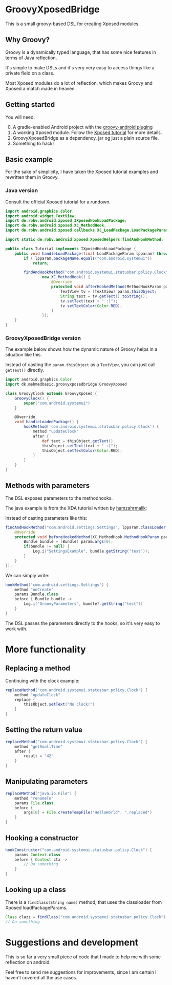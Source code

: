 # GroovyXposedBridge
This is a small groovy-based DSL for creating Xposed modules. 
## Why Groovy?
Groovy is a dynamically typed language, that has some nice features in terms of Java reflection. 

It's simple to make DSLs and it's very very easy to access things like a private field on a class.

Most Xposed modules do a lot of reflection, which makes Groovy and Xposed a match made in heaven.

## Getting started

You will need:

0. A gradle-enabled Android project with the [groovy-android pluging](https://github.com/groovy/groovy-android-gradle-plugin)
1. A working Xposed module. Follow the [Xposed tutorial](https://github.com/rovo89/XposedBridge/wiki/Development-tutorial) for more details.
2. GroovyXposedBridge as a dependency, jar og just a plain source file.
3. Something to hack!

## Basic example

For the sake of simplicity, I have taken the Xposed tutorial examples and rewritten them in Groovy.

### Java version
Consult the official Xposed tutorial for a rundown.
```java
import android.graphics.Color;
import android.widget.TextView;
import de.robv.android.xposed.IXposedHookLoadPackage;
import de.robv.android.xposed.XC_MethodHook;
import de.robv.android.xposed.callbacks.XC_LoadPackage.LoadPackageParam;

import static de.robv.android.xposed.XposedHelpers.findAndHookMethod;

public class Tutorial implements IXposedHookLoadPackage {
    public void handleLoadPackage(final LoadPackageParam lpparam) throws Throwable {
        if (!lpparam.packageName.equals("com.android.systemui"))
            return;

        findAndHookMethod("com.android.systemui.statusbar.policy.Clock", lpparam.classLoader, "updateClock",
                new XC_MethodHook() {
                    @Override
                    protected void afterHookedMethod(MethodHookParam param) throws Throwable {
                        TextView tv = (TextView) param.thisObject;
                        String text = tv.getText().toString();
                        tv.setText(text + " :)");
                        tv.setTextColor(Color.RED);
                    }
                });
    }
}
``` 

### GroovyXposedBridge version
The example below shows how the dynamic nature of Groovy helps in a situation like this.

Instead of casting the `param.thisObject` as a `TextView`, you can just call `getText()` directly.

```groovy
import android.graphics.Color
import dk.mehmedbasic.groovyxposedbridge.GroovyXposed

class GroovyClock extends GroovyXposed {
    GroovyClock() {
        super("com.android.systemui")
    }

    @Override
    void handleLoadedPackage() {
        hookMethod('com.android.systemui.statusbar.policy.Clock') {
            method "updateClock"
            after {
                def text = thisObject.getText()
                thisObject.setText(text + " :)");
                thisObject.setTextColor(Color.RED);
            }
        }
    }
}
``` 
## Methods with parameters
The DSL exposes parameters to the methodhooks.

The java example is from the XDA tutorial written by [hamzahrmalik](http://forum.xda-developers.com/showthread.php?t=2709324):

Instead of casting parameters like this:
``` java
findAndHookMethod("com.android.settings.Settings", lpparam.classLoader, "onCreate", Bundle.class, new XC_MethodHook() {
    @Override
    protected void beforeHookedMethod(XC_MethodHook.MethodHookParam param) throws Throwable {
        Bundle bundle = (Bundle) param.args[0];
        if(bundle != null) {
            Log.i("SettingsExample", bundle.getString("test"));
        }
    }
});
```

We can simply write:
```groovy
hookMethod('com.android.settings.Settings') {
    method "onCreate"
    params Bundle.class
    before { Bundle bundle ->
        Log.i("GroovyParameters", bundle?.getString("test"))
    }
}
```
The DSL passes the parameters directly to the hooks, so it's very easy to work with.

# More functionality


## Replacing a method
Continuing with the clock example:
```groovy
replaceMethod("com.android.systemui.statusbar.policy.Clock") {
    method "updateClock"
    replace {
        thisObject.setText("No clock!")
    }
}
```

## Setting the return value

```groovy
replaceMethod("com.android.systemui.statusbar.policy.Clock") {
    method "getSmallTime"
    after {
        result = "42"
    }
}
```
## Manipulating parameters

```groovy
replaceMethod("java.io.File") {
    method "renameTo"
    params File.class
    before {
        args[0] = File.createTempFile("HelloWorld", ".replaced")
    }
}
```

## Hooking a constructor

```groovy
hookConstructor("com.android.systemui.statusbar.policy.Clock") {
    params Context.class
    before { Context ctx ->
        // Do something
    }
}
```

## Looking up a class
There is a `findClass(String name)` method, that uses the classloader from Xposed loadPackageParams.
```groovy
Class clazz = findClass("com.android.systemui.statusbar.policy.Clock")
// Do something
```



# Suggestions and development
This is so far a very small piece of code that I made to help me with some reflection on android.

Feel free to send me suggestions for improvements, since I am certain I haven't covered all the use cases.
